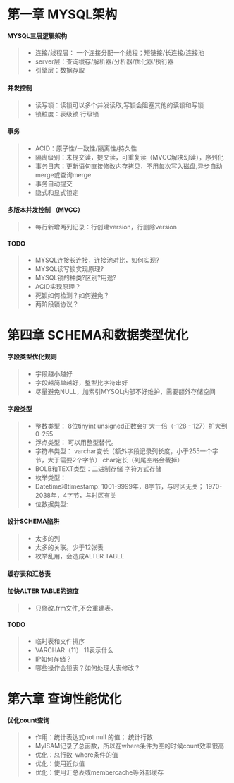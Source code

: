 # 第一章 MYSQL架构
#### MYSQL三层逻辑架构
>* 连接/线程层： 一个连接分配一个线程；短链接/长连接/连接池
>* server层：查询缓存/解析器/分析器/优化器/执行器
>* 引擎层：数据存取
	
	
#### 并发控制
>* 读写锁：读锁可以多个并发读取,写锁会阻塞其他的读锁和写锁
>* 锁粒度：表级锁 行级锁


#### 事务
>* ACID：原子性/一致性/隔离性/持久性
>* 隔离级别：未提交读，提交读，可重复读（MVCC解决幻读），序列化
>* 事务日志：更新语句直接修改内存拷贝，不用每次写入磁盘,异步自动merge或查询merge
>* 事务自动提交
>* 隐式和显式锁定

#### 多版本并发控制 （MVCC）
>* 每行新增两列记录：行创建version，行删除version


#### TODO
>* MYSQL连接长连接，连接池对比，如何实现?
>* MYSQL读写锁实现原理?
>* MYSQL锁的种类?区别?用途?
>* ACID实现原理？
>* 死锁如何检测？如何避免？
>* 两阶段锁协议？


# 第四章 SCHEMA和数据类型优化

#### 字段类型优化规则
>* 字段越小越好
>* 字段越简单越好，整型比字符串好
>* 尽量避免NULL，加索引MYSQL内部不好维护，需要额外存储空间

#### 字段类型
>* 整数类型： 8位tinyint unsigned正数会扩大一倍（-128 - 127）扩大到0-255
>* 浮点类型： 可以用整型替代。
>* 字符串类型： varchar变长（额外字段记录列长度，小于255一个字节，大于需要2个字节）   char定长（列尾空格会截掉）
>* BOLB和TEXT类型：二进制存储 字符方式存储
>* 枚举类型：
>* Datetime和timestamp: 1001-9999年，8字节，与时区无关； 1970-2038年，4字节，与时区有关
>* 位数据类型:

#### 设计SCHEMA陷阱
>* 太多的列
>* 太多的关联。少于12张表
>* 枚举乱用，会造成ALTER TABLE

#### 缓存表和汇总表

#### 加快ALTER TABLE的速度
>* 只修改.frm文件,不会重建表。


#### TODO
>* 临时表和文件排序
>* VARCHAR（11） 11表示什么
>* IP如何存储？
>* 哪些操作会锁表？如何处理大表修改？


# 第六章 查询性能优化
#### 优化count查询
>* 作用：统计表达式not null 的值； 统计行数
>* MyISAM记录了总函数，所以在where条件为空的时候count效率很高
>* 优化：总行数-where条件的值
>* 优化：使用近似值
>* 优化：使用汇总表或membercache等外部缓存